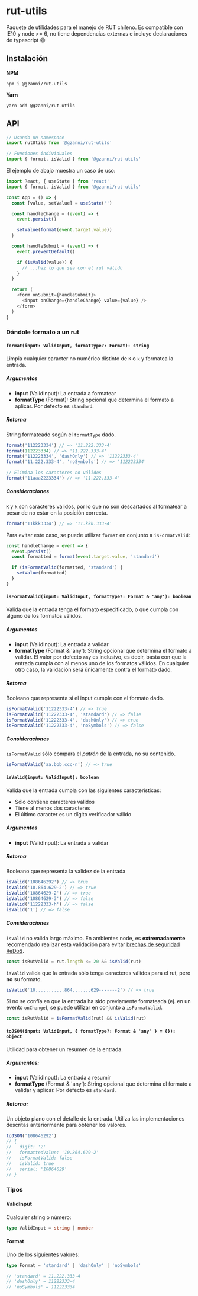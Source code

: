 # rut-utils

Paquete de utilidades para el manejo de RUT chileno. Es compatible con IE10 y node >= 6, no tiene dependencias externas e incluye declaraciones de typescript 😄

## Instalación

**NPM**

```shell
npm i @gzanni/rut-utils

```

**Yarn**

```shell
yarn add @gzanni/rut-utils
```

## API

```javascript
// Usando un namespace
import rutUtils from '@gzanni/rut-utils'

// Funciones individuales
import { format, isValid } from '@gzanni/rut-utils'
```

El ejemplo de abajo muestra un caso de uso:

```javascript
import React, { useState } from 'react'
import { format, isValid } from '@gzanni/rut-utils'

const App = () => {
  const [value, setValue] = useState('')

  const handleChange = (event) => {
    event.persist()

    setValue(format(event.target.value))
  }

  const handleSubmit = (event) => {
    event.preventDefault()

    if (isValid(value)) {
      // ...haz lo que sea con el rut válido
    }
  }

  return (
    <form onSubmit={handleSubmit}>
      <input onChange={handleChange} value={value} />
    </form>
  )
}
```

### Dándole formato a un rut

#### `format(input: ValidInput, formatType?: Format): string`

Limpia cualquier caracter no numérico distinto de `K` o `k` y formatea la entrada.

##### Argumentos

- **input** (ValidInput): La entrada a formatear
- **formatType** (Format): String opcional que determina el formato a aplicar. Por defecto es `standard`.

##### Retorna

String formateado según el `formatType` dado.

```javascript
format('112223334') // => '11.222.333-4'
format(112223334) // => '11.222.333-4'
format('112223334', 'dashOnly') // => '11222333-4'
format('11.222.333-4', 'noSymbols') // => '112223334'

// Elimina los caracteres no válidos
format('11aaa2223334') // => '11.222.333-4'
```

##### Consideraciones

`K` y `k` son caracteres válidos, por lo que no son descartados al formatear a pesar de no estar en la posición correcta.

```javascript
format('11kkk3334') // => '11.kkk.333-4'
```

Para evitar este caso, se puede utilizar `format` en conjunto a `isFormatValid`:

```javascript
const handleChange = event => {
  event.persist()
  const formatted = format(event.target.value, 'standard')

  if (isFormatValid(formatted, 'standard') {
    setValue(formatted)
  }
}
```

#### `isFormatValid(input: ValidInput, formatType?: Format & 'any'): boolean`

Valida que la entrada tenga el formato especificado, o que cumpla con alguno de los formatos válidos.

##### Argumentos

- **input** (ValidInput): La entrada a validar
- **formatType** (Format & 'any'): String opcional que determina el formato a validar. El valor por defecto `any` es inclusivo, es decir, basta con que la entrada cumpla con al menos uno de los formatos válidos. En cualquier otro caso, la validación será únicamente contra el formato dado.

##### Retorna

Booleano que representa si el input cumple con el formato dado.

```javascript
isFormatValid('11222333-4') // => true
isFormatValid('11222333-4', 'standard') // => false
isFormatValid('11222333-4', 'dashOnly') // => true
isFormatValid('11222333-4', 'noSymbols') // => false
```

##### Consideraciones

`isFormatValid` sólo compara el _patrón_ de la entrada, no su contenido.

```javascript
isFormatValid('aa.bbb.ccc-n') // => true
```

#### `isValid(input: ValidInput): boolean`

Valida que la entrada cumpla con las siguientes características:

- Sólo contiene caracteres válidos
- Tiene al menos dos caracteres
- El último caracter es un dígito verificador válido

##### Argumentos

- **input** (ValidInput): La entrada a validar

##### Retorna

Booleano que representa la validez de la entrada

```javascript
isValid('108646292') // => true
isValid('10.864.629-2') // => true
isValid('10864629-2') // => true
isValid('10864629-3') // => false
isValid('11222333-h') // => false
isValid('1') // => false
```

##### Consideraciones

`isValid` no valida largo máximo. En ambientes node, es **extremadamente** recomendado realizar esta validación para evitar [brechas de seguridad ReDoS](https://owasp.org/www-community/attacks/Regular_expression_Denial_of_Service_-_ReDoS).

```javascript
const isRutValid = rut.length <= 20 && isValid(rut)
```

`isValid` valida que la entrada sólo tenga caracteres válidos para el rut, pero **no** su formato.

```javascript
isValid('10...........864.......629-------2') // => true
```

Si no se confía en que la entrada ha sido previamente formateada (ej. en un evento `onChange`), se puede utilizar en conjunto a `isFormatValid`.

```javascript
const isRutValid = isFormatValid(rut) && isValid(rut)
```

#### `toJSON(input: ValidInput, { formatType?: Format & 'any' } = {}): object`

Utilidad para obtener un resumen de la entrada.

##### Argumentos:

- **input** (ValidInput): La entrada a resumir
- **formatType** (Format & 'any'): String opcional que determina el formato a validar y aplicar. Por defecto es `standard`.

##### Retorna:

Un objeto plano con el detalle de la entrada. Utiliza las implementaciones descritas anteriormente para obtener los valores.

```javascript
toJSON('108646292')
// {
//   digit: '2'
//   formattedValue: '10.864.629-2'
//   isFormatValid: false
//   isValid: true
//   serial: '10864629'
// }
```

### Tipos

#### ValidInput

Cualquier string o número:

```typescript
type ValidInput = string | number
```

#### Format

Uno de los siguientes valores:

```typescript
type Format = 'standard' | 'dashOnly' | 'noSymbols'

// 'standard' = 11.222.333-4
// 'dashOnly' = 11222333-4
// 'noSymbols' = 112223334
```
